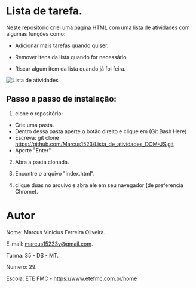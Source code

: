 # Lista de tarefa.
Neste repositório criei uma pagina HTML com uma lista de atividades com algumas funções como:
* Adicionar mais tarefas quando quiser.

* Remover itens da lista quando for necessário.

* Riscar algum item da lista quando já foi feira.


![Lista de atividades](https://o.remove.bg/downloads/e23f3929-7a5d-4267-aa90-cdf0b616fc98/images-removebg-preview.png)

## Passo a passo de instalação:
1. clone o repositório:
 * Crie uma pasta.
 * Dentro dessa pasta aperte o botão direito e clique em (Git Bash Here)
 * Escreva: git clone https://github.com/Marcus1523/Lista_de_atividades_DOM-JS.git
 * Aperte "Enter"

2. Abra a pasta clonada.

3. Encontre o arquivo "index.html".

2. clique duas no arquivo e abra ele em seu navegador (de preferencia Chrome).

# Autor
Nome: Marcus Vinicius Ferreira Oliveira.

E-mail: marcus15233v@gmail.com.

Turma: 35 - DS - MT.

Numero: 29.

Escola: ETE FMC - https://www.etefmc.com.br/home


